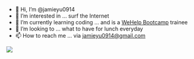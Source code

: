 - 👋 Hi, I’m @jamieyu0914
- 👀 I’m interested in ... surf the Internet
- 🌱 I’m currently learning coding ... and is a [WeHelp Bootcamp](https://training.pada-x.com/wehelp/) trainee
- 🍔 I’m looking to ... what to have for lunch everyday
- 📫 How to reach me ... via jamieyu0914@gmail.com

<a href=""> <img align="center" src="https://github-readme-stats-sigma-five.vercel.app/api/top-langs/?username=jamieyu0914&theme=default&line_height=40&hide=css&layout=compact"/> </a>

<!---
jamieyu0914/jamieyu0914 is a ✨ special ✨ repository because its `README.md` (this file) appears on your GitHub profile.
You can click the Preview link to take a look at your changes.
--->
